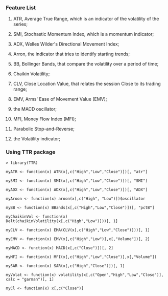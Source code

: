 ### Feature List

1. ATR, Average True Range, which is an indicator of the volatility of the series;

2. SMI, Stochastic Momentum Index, which is a momentum indicator; 

3. ADX, Welles Wilder's Directional Movement Index; 

4. Arron, the indicator that tries to identify starting trends; 

5. BB, Bollinger Bands, that compare the volatility over a period of time; 

6. Chaikin Volatility; 

7. CLV, Close Location Value, that relates the session Close to its trading range; 

8. EMV, Arms' Ease of Movement Value (EMV); 

9. the MACD oscillator; 

10. MFI, Money Flow Index (MFI);

11. Parabolic Stop-and-Reverse; 

12. the Volatility indicator;


### Using TTR package
~~~
> library(TTR)

myATR <- function(x) ATR(x[,c("High","Low","Close")])[, "atr"]

mySMI <- function(x) SMI(x[,c("High","Low","Close")])[, "SMI"]

myADX <- function(x) ADX(x[,c("High","Low","Close")])[, "ADX"]

myAroon <- function(x) aroon(x[,c("High", "Low")])$oscillator

myBB <- function(x) BBands(x[,c("High","Low","Close")])[, "pctB"]

myChaikinVol <- function(x) Delt(chaikinVolatility(x[,c("High","Low")]))[, 1]

myCLV <- function(x) EMA(CLV(x[,c("High","Low","Close")]))[, 1]

myEMV <- function(x) EMV(x[,c("High","Low")],x[,"Volume"])[, 2]

myMACD <- function(x) MACD(x[,c("Close")])[, 2]

myMFI <- function(x) MFI(x[,c("High","Low","Close")],x[,"Volume"])

mySAR <- function(x) SAR(x[,c("High","Close")])[, 1]

myVolat <- function(x) volatility(x[,c("Open","High","Low","Close")], calc = "garman")[, 1]

myCl <- function(x) x[,c("Close")]
~~~
